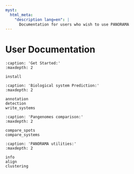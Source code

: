 ```yaml
---
myst:
  html_meta:
    "description lang=en": |
      Documentation for users who wish to use PANORAMA
---
```


# User Documentation

```{toctree}
:caption: 'Get Started:'
:maxdepth: 2

install
```

```{toctree}
:caption: 'Biological system Prediction:'
:maxdepth: 2

annotation
detection
write_systems
```

```{toctree}
:caption: 'Pangenomes comparison:'
:maxdepth: 2

compare_spots
compare_systems
```

```{toctree}
:caption: 'PANORAMA utilities:'
:maxdepth: 2

info
align
clustering
```